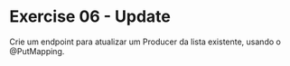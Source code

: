 # Exercise 06 - Update

Crie um endpoint para atualizar um Producer da lista existente, usando o @PutMapping.